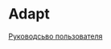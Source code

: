 # Adapt
[Руководсьво пользователя
](https://se.cs.petrsu.ru/wiki/%D0%9F%D1%80%D0%BE%D0%B2%D0%B5%D0%B4%D0%B5%D0%BD%D0%B8%D0%B5_%D0%B0%D0%BD%D0%B0%D0%BB%D0%B8%D0%B7%D0%B0_%D0%B4%D0%B0%D0%BD%D0%BD%D1%8B%D1%85_%D0%BE%D1%82%D1%80%D0%B0%D0%B6%D0%B5%D0%BD%D0%BD%D1%8B%D1%85_%D0%B2_%D1%82%D0%B0%D0%B1%D0%BB%D0%B8%D1%86%D0%B0%D1%85_Excel:_%D0%A0%D1%83%D0%BA%D0%BE%D0%B2%D0%BE%D0%B4%D1%81%D1%82%D0%B2%D0%BE_%D0%BF%D0%BE%D0%BB%D1%8C%D0%B7%D0%BE%D0%B2%D0%B0%D1%82%D0%B5%D0%BB%D1%8F)
